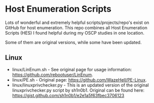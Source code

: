 # Host Enumeration Scripts
Lots of wonderful and extremely helpful scripts/projects/repo's exist on GitHub for host enumeration. This repo combines all Host Enumeration Scripts (HES) I found helpful during my OSCP studies in one location.

Some of them are original versions, while some have been updated.

## Linux
* linux/LinEnum.sh - See original page for usage information: https://github.com/rebootuser/LinEnum.
* linux/PE.sh - Original page: https://github.com/WazeHell/PE-Linux.
* linux/linuxprivchecker.py - This is an updated version of the original linuxprivchecker.py script by sh1n0b1. Original can be found here: https://gist.github.com/sh1n0b1/e2e1a5f63fbec3706123
